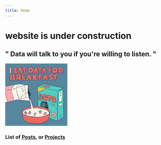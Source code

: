 ```yaml
---
title: Home
---
```


# website is under construction


## " Data will talk to you if you're willing to listen. "


![hi](download.jpg)

### List of [Posts](/post/), or [Projects](/Projects/)
